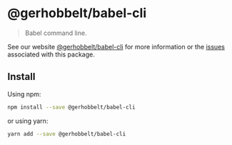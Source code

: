 # @gerhobbelt/babel-cli

> Babel command line.

See our website [@gerhobbelt/babel-cli](https://new.babeljs.io/docs/en/next/babel-cli.html) for more information or the [issues](https://github.com/babel/babel/issues?utf8=%E2%9C%93&q=is%3Aissue+label%3A%22pkg%3A%20cli%22+is%3Aopen) associated with this package.

## Install

Using npm:

```sh
npm install --save @gerhobbelt/babel-cli
```

or using yarn:

```sh
yarn add --save @gerhobbelt/babel-cli
```
